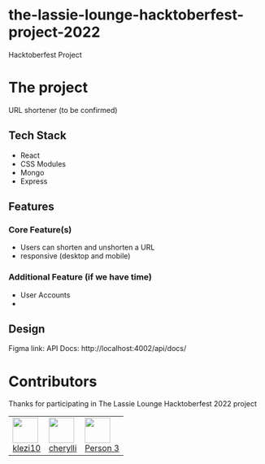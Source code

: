 # the-lassie-lounge-hacktoberfest-project-2022

Hacktoberfest Project

# The project

URL shortener (to be confirmed)

## Tech Stack

- React
- CSS Modules
- Mongo
- Express

## Features

### Core Feature(s)

- Users can shorten and unshorten a URL
- responsive (desktop and mobile)

### Additional Feature (if we have time)

- User Accounts
-

## Design

Figma link:
API Docs: http://localhost:4002/api/docs/

# Contributors

Thanks for participating in The Lassie Lounge Hacktoberfest 2022 project

<table>
  <tr>
    <td>
     <img src="https://github.com/klezi10.png" width="50"/>
      <br/>
        <a href="https://github.com/klezi10">klezi10</a>
     </td>
     <td>
      <img src="https://github.com/cherylli.png" width="50"/>
      <br/>
        <a href="https://github.com/cherylli">cherylli</a>
     </td>
     <td>
      <img src="https://img.icons8.com/color/344/circled-user-female-skin-type-4--v1.png" width="50"/>
      <br/>
        <a href="#">Person 3</a>
     </td>
  </tr>
</table>
